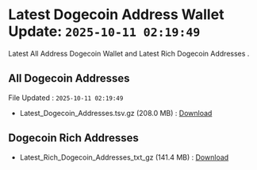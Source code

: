 # Latest Dogecoin Address Wallet Update: `2025-10-11 02:19:49`

Latest All Address Dogecoin Wallet and Latest Rich Dogecoin Addresses .

## All Dogecoin Addresses

File Updated : `2025-10-11 02:19:49`

- Latest_Dogecoin_Addresses.tsv.gz (208.0 MB) : [Download](https://github.com/Pymmdrza/Rich-Address-Wallet/releases/tag/Dogecoin)

## Dogecoin Rich Addresses

- Latest_Rich_Dogecoin_Addresses_txt_gz (141.4 MB) : [Download](https://github.com/Pymmdrza/Rich-Address-Wallet/releases/tag/Dogecoin)
